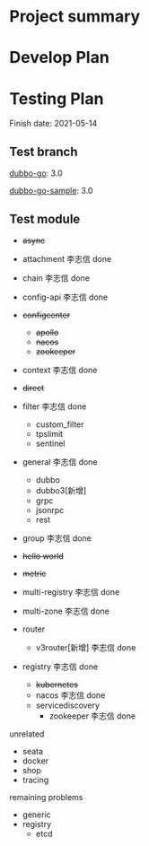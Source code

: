 # Project summary

# Develop Plan


# Testing Plan

Finish date: 2021-05-14

## Test branch

[dubbo-go](https://github.com/apache/dubbo-go/): 3.0

[dubbo-go-sample](https://github.com/apache/dubbo-go-samples/): 3.0

## Test module

- ~~async~~
- attachment 李志信 done
- chain 李志信 done
- config-api 李志信 done
- ~~configcenter~~
    - ~~apollo~~
    - ~~nacos~~
    - ~~zookeeper~~
- context 李志信 done
- ~~direct~~ 
- filter 李志信 done
    - custom_filter
    - tpslimit
    - sentinel  

- general 李志信 done

    - dubbo
    - dubbo3[新增] 
    - grpc
    - jsonrpc
    - rest
  
- group 李志信 done
- ~~hello world~~

- ~~metric~~

- multi-registry 李志信 done

- multi-zone 李志信 done

- router
    - v3router[新增] 李志信 done
    
- registry 李志信 done
    - ~~kubernetes~~ 
    - nacos 李志信 done
    - servicediscovery
        - zookeeper 李志信 done
  
unrelated
- seata
- docker
- shop
- tracing 

remaining problems
- generic 
- registry
  - etcd

